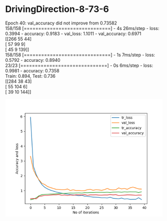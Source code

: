 # DrivingDirection-8-73-6
Epoch 40: val_accuracy did not improve from 0.73582 <br/>
158/158 [==============================] - 4s 26ms/step - loss: 0.3994 - accuracy: 0.9183 - val_loss: 1.1011 - val_accuracy: 0.6971  <br/>
[[266  55  44]   <br/>
 [ 57  99   9]   <br/>
 [ 45   9 139]]  <br/> 
158/158 [==============================] - 1s 7ms/step - loss: 0.5792 - accuracy: 0.8940   <br/>
23/23 [==============================] - 0s 6ms/step - loss: 0.9981 - accuracy: 0.7358     <br/>
Train: 0.894, Test: 0.736  <br/>
[[284  38  43]   <br/>
 [ 55 104   6]   <br/>
 [ 39  10 144]]  <br/>

 ![Screenshot](accuracy_73_6_2sec_epoch.png)

